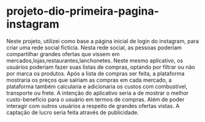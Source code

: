 # projeto-dio-primeira-pagina-instagram
Neste projeto, utilizei como base a página inicial de login do instagram, para criar uma rede social fictícia.
Nesta rede social, as pessoas poderiam compartilhar grandes ofertas que vissem em mercados,lojas,restaurantes,lanchonetes. 
Neste mesmo aplicativo, os usuários poderiam fazer suas listas de compras, optando por filtrar ou não por marca os produtos.
Após a lista de compras ser feita, a plataforma mostraria os preços que sairiam as compras em cada mercado, a plataforma também calcularia e adicionaria os custos com combustível, transporte ou frete.
A intenção do aplicativo seria a de mostrar o melhor custo-benefício para o usuário em termos de compras. Além de poder interagir com outros usuários a respeito de grandes ofertas vistas.
A captação de lucro seria feita através de publicidade.

